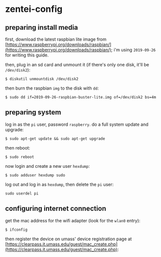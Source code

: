 # zentei-config

## preparing install media

first, download the latest raspbian lite image from [https://www.raspberrypi.org/downloads/raspbian/](https://www.raspberrypi.org/downloads/raspbian/); i'm using `2019-09-26` for writing this guide.

then, plug in an sd card and unmount it (if there's only one disk, it'll be `/dev/disk2`):

```
$ diskutil unmountdisk /dev/disk2
```

then burn the raspbian `img` to the disk with `dd`:

```
$ sudo dd if=2019-09-26-raspbian-buster-lite.img of=/dev/disk2 bs=4m
```

## preparing system

log in as the `pi` user, password `raspberry`. do a full system update and upgrade:

```
$ sudo apt-get update && sudo apt-get upgrade
```

then reboot:

```
$ sudo reboot
```

now login and create a new user `hexdump`:

```
$ sudo adduser hexdump sudo
```

log out and log in as `hexdump`, then delete the `pi` user:

```
sudo userdel pi
```

## configuring internet connection

get the mac address for the wifi adapter (look for the `wlan0` entry):

```
$ ifconfig
```

then register the device on umass' device registration page at [https://clearpass.it.umass.edu/guest/mac_create.php](https://clearpass.it.umass.edu/guest/mac_create.php):




